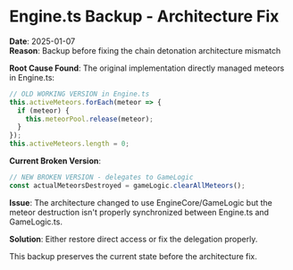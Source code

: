 # Engine.ts Backup - Architecture Fix
**Date**: 2025-01-07  
**Reason**: Backup before fixing the chain detonation architecture mismatch

**Root Cause Found**: 
The original implementation directly managed meteors in Engine.ts:
```typescript
// OLD WORKING VERSION in Engine.ts
this.activeMeteors.forEach(meteor => {
  if (meteor) {
    this.meteorPool.release(meteor);
  }
});
this.activeMeteors.length = 0;
```

**Current Broken Version**:
```typescript
// NEW BROKEN VERSION - delegates to GameLogic
const actualMeteorsDestroyed = gameLogic.clearAllMeteors();
```

**Issue**: The architecture changed to use EngineCore/GameLogic but the meteor destruction isn't properly synchronized between Engine.ts and GameLogic.ts.

**Solution**: Either restore direct access or fix the delegation properly.

This backup preserves the current state before the architecture fix. 